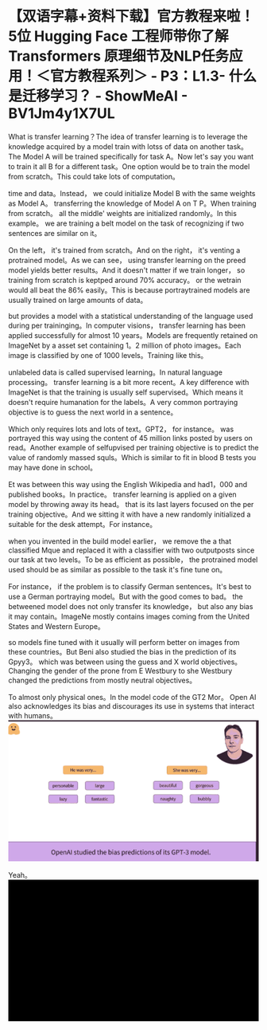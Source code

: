 # 【双语字幕+资料下载】官方教程来啦！5位 Hugging Face 工程师带你了解 Transformers 原理细节及NLP任务应用！＜官方教程系列＞ - P3：L1.3- 什么是迁移学习？ - ShowMeAI - BV1Jm4y1X7UL

What is transfer learning？The idea of transfer learning is to leverage the knowledge acquired by a model train with lotss of data on another task。The Model A will be trained specifically for task A。Now let's say you want to train it all B for a different task。One option would be to train the model from scratch。This could take lots of computation。

 time and data。Instead， we could initialize Model B with the same weights as Model A。 transferring the knowledge of Model A on T P。When training from scratch。 all the middle' weights are initialized randomly。In this example。 we are training a belt model on the task of recognizing if two sentences are similar on it。

On the left， it's trained from scratch。And on the right， it's venting a protrained model。As we can see， using transfer learning on the preed model yields better results。And it doesn't matter if we train longer， so training from scratch is keptped around 70% accuracy。 or the wetrain would all beat the 86% easily。This is because portraytrained models are usually trained on large amounts of data。

 but provides a model with a statistical understanding of the language used during per traininging。In computer visions， transfer learning has been applied successfully for almost 10 years。Models are frequently retained on ImageNet by a asset set containing 1。2 million of photo images。Each image is classified by one of 1000 levels。Training like this。

 unlabeled data is called supervised learning。In natural language processing。 transfer learning is a bit more recent。A key difference with ImageNet is that the training is usually self supervised。Which means it doesn't require humanation for the labels。A very common portraying objective is to guess the next world in a sentence。

Which only requires lots and lots of text。GPT2， for instance。 was portrayed this way using the content of 45 million links posted by users on read。Another example of selfupvised per training objective is to predict the value of randomly massed squls。Which is similar to fit in blood B tests you may have done in school。

Et was between this way using the English Wikipedia and had1，000 and published books。In practice。 transfer learning is applied on a given model by throwing away its head。 that is its last layers focused on the per training objective。And we sitting it with have a new randomly initialized a suitable for the desk attempt。For instance。

 when you invented in the build model earlier， we remove the a that classified Mque and replaced it with a classifier with two outputposts since our task at two levels。To be as efficient as possible， the protrained model used should be as similar as possible to the task it's fine tune on。

For instance， if the problem is to classify German sentences。It's best to use a German portraying model。But with the good comes to bad。 the betweened model does not only transfer its knowledge， but also any bias it may contain。ImageNe mostly contains images coming from the United States and Western Europe。

 so models fine tuned with it usually will perform better on images from these countries。But Beni also studied the bias in the prediction of its Gpyy3。 which was between using the guess and X world objectives。Changing the gender of the prone from E Westbury to she Westbury changed the predictions from mostly neutral objectives。

To almost only physical ones。In the model code of the GT2 Mor。 Open AI also acknowledges its bias and discourages its use in systems that interact with humans。![](img/d4c722df1d794b9f140ba25884ae87c9_1.png)

Yeah。![](img/d4c722df1d794b9f140ba25884ae87c9_3.png)